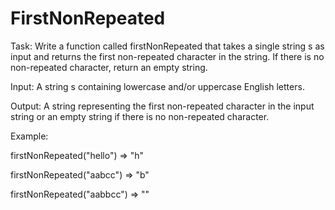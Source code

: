 # FirstNonRepeated

Task: Write a function called firstNonRepeated that takes a single string s as input and returns the first non-repeated character in the string. If there is no non-repeated character, return an empty string.

Input: A string s containing lowercase and/or uppercase English letters.

Output: A string representing the first non-repeated character in the input string or an empty string if there is no non-repeated character.

Example:

firstNonRepeated("hello") => "h"

firstNonRepeated("aabcc") => "b"

firstNonRepeated("aabbcc") => ""
